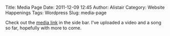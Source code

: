 Title: Media Page
Date: 2011-12-09 12:45
Author: Alistair
Category: Website Happenings
Tags: Wordpress
Slug: media-page

Check out the [media link](media) in the side bar. I've uploaded a video
and a song so far, hopefully with more to come.
